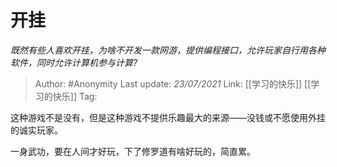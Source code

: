# 开挂
*既然有些人喜欢开挂，为啥不开发一款网游，提供编程接口，允许玩家自行用各种软件，同时允许计算机参与计算?*

> Author: #Anonymity
> Last update: *23/07/2021* 
> Link: [[学习的快乐]] [[学习的快乐]]
> Tag:   

 
这种游戏不是没有，但是这种游戏不提供乐趣最大的来源——没钱或不愿使用外挂的诚实玩家。

一身武功，要在人间才好玩，下了修罗道有啥好玩的，简直累。



